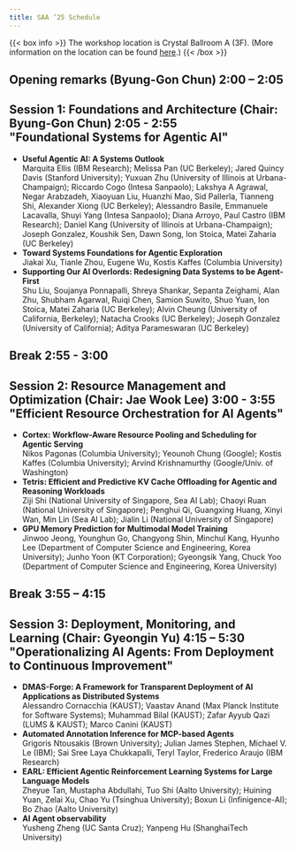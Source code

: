 ```yaml
---
title: SAA ’25 Schedule
---
```


<style>
:root {
    --main-width: 1024px;
}
body {
  background:var(--code-bg);
}
.post-content h1 {
  font-size: 35px;
}
.post-content h2 {
  font-size: 19px;
}
.post-content ul {
  margin-left: 30px;
}
.post-content span.programtime {
  font-weight: lighter;
  margin-left: 8px;
}
object.email {
	height: 2em;
	margin: -1em 0;
	vertical-align: middle;
}
img.sponsor-logo {
    max-width: 50%;
}
</style>

{{< box info >}}
The workshop location is Crystal Ballroom A (3F). (More information on the location can be found <a href="https://www.lottehotel.com/world-hotel/en/wedding-convention/convention/crystal-ballroom">here</a>.)
{{< /box >}}

<h2>Opening remarks (Byung-Gon Chun) <span class="programtime">2:00 – 2:05</span></h2>

<h2>Session 1: Foundations and Architecture (Chair: Byung-Gon Chun) <span class="programtime">2:05 - 2:55</span><br>
"Foundational Systems for Agentic AI"</h2>

<ul>
<li><strong>Useful Agentic AI: A Systems Outlook</strong><br>
Marquita Ellis (IBM Research); Melissa Pan (UC Berkeley); Jared Quincy Davis (Stanford University); Yuxuan Zhu (University of Illinois at Urbana-Champaign); Riccardo Cogo (Intesa Sanpaolo); Lakshya A Agrawal, Negar Arabzadeh, Xiaoyuan Liu, Huanzhi Mao, Sid Pallerla, Tianneng Shi, Alexander Xiong (UC Berkeley); Alessandro Basile, Emmanuele Lacavalla, Shuyi Yang (Intesa Sanpaolo); Diana Arroyo, Paul Castro (IBM Research); Daniel Kang (University of Illinois at Urbana-Champaign); Joseph Gonzalez, Koushik Sen, Dawn Song, Ion Stoica, Matei Zaharia (UC Berkeley)</li>
<li><strong>Toward Systems Foundations for Agentic Exploration</strong><br>
Jiakai Xu, Tianle Zhou, Eugene Wu, Kostis Kaffes (Columbia University)</li>
<li><strong>Supporting Our AI Overlords: Redesigning Data Systems to be Agent-First</strong><br>
Shu Liu, Soujanya Ponnapalli, Shreya Shankar, Sepanta Zeighami, Alan Zhu, Shubham Agarwal, Ruiqi Chen, Samion Suwito, Shuo Yuan, Ion Stoica, Matei Zaharia (UC Berkeley); Alvin Cheung (University of California, Berkeley); Natacha Crooks (UC Berkeley); Joseph Gonzalez (University of California); Aditya Parameswaran (UC Berkeley)</li>
</ul>

<h2>Break <span class="programtime">2:55 - 3:00</span></h2>

<h2>Session 2: Resource Management and Optimization (Chair: Jae Wook Lee) <span class="programtime">3:00 - 3:55</span><br>
"Efficient Resource Orchestration for AI Agents"</h2>

<ul>
<li><strong>Cortex: Workflow-Aware Resource Pooling and Scheduling for Agentic Serving</strong><br>
Nikos Pagonas (Columbia University); Yeounoh Chung (Google); Kostis Kaffes (Columbia University); Arvind Krishnamurthy (Google/Univ. of Washington)</li>
<li><strong>Tetris: Efficient and Predictive KV Cache Offloading for Agentic and Reasoning Workloads</strong><br>
Ziji Shi (National University of Singapore, Sea AI Lab); Chaoyi Ruan (National University of Singapore); Penghui Qi, Guangxing Huang, Xinyi Wan, Min Lin (Sea AI Lab); Jialin Li (National University of Singapore)</li>
<li><strong>GPU Memory Prediction for Multimodal Model Training</strong><br>
Jinwoo Jeong, Younghun Go, Changyong Shin, Minchul Kang, Hyunho Lee (Department of Computer Science and Engineering, Korea University); Junho Yoon (KT Corporation); Gyeongsik Yang, Chuck Yoo (Department of Computer Science and Engineering, Korea University)</li>
</ul>

<h2>Break <span class="programtime">3:55 – 4:15</span></h2>

<h2>Session 3: Deployment, Monitoring, and Learning (Chair: Gyeongin Yu) <span class="programtime">4:15 – 5:30</span><br>
"Operationalizing AI Agents: From Deployment to Continuous Improvement"</h2>

<ul>
<li><strong>DMAS-Forge: A Framework for Transparent Deployment of AI Applications as Distributed Systems</strong><br>
Alessandro Cornacchia (KAUST); Vaastav Anand (Max Planck Institute for Software Systems); Muhammad Bilal (KAUST); Zafar Ayyub Qazi (LUMS & KAUST); Marco Canini (KAUST)</li>
<li><strong>Automated Annotation Inference for MCP-based Agents</strong><br>
Grigoris Ntousakis (Brown University); Julian James Stephen, Michael V. Le (IBM); Sai Sree Laya Chukkapalli, Teryl Taylor, Frederico Araujo (IBM Research)</li>
<li><strong>EARL: Efficient Agentic Reinforcement Learning Systems for Large Language Models</strong><br>
Zheyue Tan, Mustapha Abdullahi, Tuo Shi (Aalto University); Huining Yuan, Zelai Xu, Chao Yu (Tsinghua University); Boxun Li (Infinigence-AI); Bo Zhao (Aalto University)</li>
<li><strong>AI Agent observability</strong><br>
Yusheng Zheng (UC Santa Cruz); Yanpeng Hu (ShanghaiTech University)</li>
</ul>
